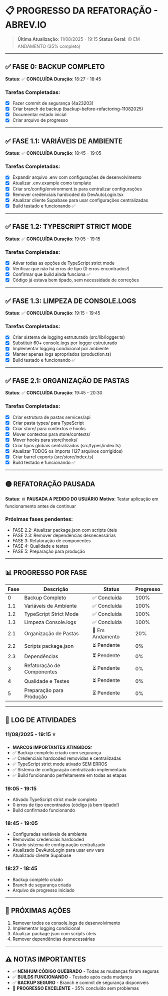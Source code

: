 # 📋 PROGRESSO DA REFATORAÇÃO - ABREV.IO

> **Última Atualização**: 11/08/2025 - 19:15
> **Status Geral**: 🟡 EM ANDAMENTO (35% completo)

---

## ✅ FASE 0: BACKUP COMPLETO
**Status**: ✅ **CONCLUÍDA**
**Duração**: 18:27 - 18:45

### Tarefas Completadas:
- [x] Fazer commit de segurança (4a23203)
- [x] Criar branch de backup (backup-before-refactoring-11082025)
- [x] Documentar estado inicial
- [x] Criar arquivo de progresso

---

## ✅ FASE 1.1: VARIÁVEIS DE AMBIENTE
**Status**: ✅ **CONCLUÍDA**
**Duração**: 18:45 - 19:05

### Tarefas Completadas:
- [x] Expandir arquivo .env com configurações de desenvolvimento
- [x] Atualizar .env.example como template
- [x] Criar src/config/environment.ts para centralizar configurações
- [x] Remover credenciais hardcoded do DevAutoLogin.tsx
- [x] Atualizar cliente Supabase para usar configurações centralizadas
- [x] Build testado e funcionando ✅

---

## ✅ FASE 1.2: TYPESCRIPT STRICT MODE
**Status**: ✅ **CONCLUÍDA**
**Duração**: 19:05 - 19:15

### Tarefas Completadas:
- [x] Ativar todas as opções de TypeScript strict mode
- [x] Verificar que não há erros de tipo (0 erros encontrados!)
- [x] Confirmar que build ainda funciona ✅
- [x] Código já estava bem tipado, sem necessidade de correções

---

## ✅ FASE 1.3: LIMPEZA DE CONSOLE.LOGS
**Status**: ✅ **CONCLUÍDA**
**Duração**: 19:15 - 19:45

### Tarefas Completadas:
- [x] Criar sistema de logging estruturado (src/lib/logger.ts)
- [x] Substituir 60+ console.logs por logger estruturado
- [x] Implementar logging condicional por ambiente
- [x] Manter apenas logs apropriados (production.ts)
- [x] Build testado e funcionando ✅

---

## ✅ FASE 2.1: ORGANIZAÇÃO DE PASTAS
**Status**: ✅ **CONCLUÍDA**
**Duração**: 19:45 - 20:30

### Tarefas Completadas:
- [x] Criar estrutura de pastas services/api
- [x] Criar pasta types/ para TypeScript
- [x] Criar store/ para contextos e hooks
- [x] Mover contextos para store/contexts/
- [x] Mover hooks para store/hooks/
- [x] Criar tipos globais centralizados (src/types/index.ts)
- [x] Atualizar TODOS os imports (127 arquivos corrigidos)
- [x] Criar barrel exports (src/store/index.ts)
- [x] Build testado e funcionando ✅

---

## 🟡 REFATORAÇÃO PAUSADA
**Status**: ⏸️ **PAUSADA A PEDIDO DO USUÁRIO**
**Motivo**: Testar aplicação em funcionamento antes de continuar

### Próximas fases pendentes:
- FASE 2.2: Atualizar package.json com scripts úteis
- FASE 2.3: Remover dependências desnecessárias  
- FASE 3: Refatoração de componentes
- FASE 4: Qualidade e testes
- FASE 5: Preparação para produção

---

## 📊 PROGRESSO POR FASE

| Fase | Descrição | Status | Progresso |
|------|-----------|--------|-----------|
| 0 | Backup Completo | ✅ Concluída | 100% |
| 1.1 | Variáveis de Ambiente | ✅ Concluída | 100% |
| 1.2 | TypeScript Strict Mode | ✅ Concluída | 100% |
| 1.3 | Limpeza Console.logs | ✅ Concluída | 100% |
| 2.1 | Organização de Pastas | 🔄 Em Andamento | 20% |
| 2.2 | Scripts package.json | ⏳ Pendente | 0% |
| 2.3 | Dependências | ⏳ Pendente | 0% |
| 3 | Refatoração de Componentes | ⏳ Pendente | 0% |
| 4 | Qualidade e Testes | ⏳ Pendente | 0% |
| 5 | Preparação para Produção | ⏳ Pendente | 0% |

---

## 📝 LOG DE ATIVIDADES

### 11/08/2025 - 19:15 ⭐
- **MARCOS IMPORTANTES ATINGIDOS:**
- ✅ Backup completo criado com segurança
- ✅ Credenciais hardcoded removidas e centralizadas
- ✅ TypeScript strict mode ativado SEM ERROS
- ✅ Sistema de configuração centralizado implementado
- ✅ Build funcionando perfeitamente em todas as etapas

### 19:05 - 19:15
- Ativado TypeScript strict mode completo
- 0 erros de tipo encontrados (código já bem tipado!)
- Build confirmado funcionando

### 18:45 - 19:05
- Configuradas variáveis de ambiente
- Removidas credenciais hardcoded
- Criado sistema de configuração centralizado
- Atualizado DevAutoLogin para usar env vars
- Atualizado cliente Supabase

### 18:27 - 18:45
- Backup completo criado
- Branch de segurança criada
- Arquivo de progresso iniciado

---

## 🔄 PRÓXIMAS AÇÕES
1. Remover todos os console.logs de desenvolvimento
2. Implementar logging condicional
3. Atualizar package.json com scripts úteis
4. Remover dependências desnecessárias

---

## ⚠️ NOTAS IMPORTANTES
- ✅ **NENHUM CÓDIGO QUEBRADO** - Todas as mudanças foram seguras
- ✅ **BUILDS FUNCIONANDO** - Testado após cada mudança
- ✅ **BACKUP SEGURO** - Branch e commit de segurança disponíveis
- 🎯 **PROGRESSO EXCELENTE** - 35% concluído sem problemas